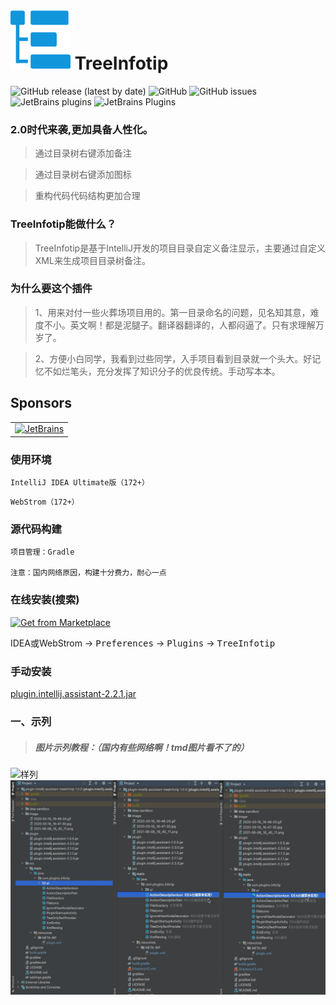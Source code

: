 # [![TreeInfotip](trees2.svg)](https://github.com/Link-Kou/intellij-treeInfotip) TreeInfotip


![GitHub release (latest by date)](https://img.shields.io/github/v/release/Link-Kou/intellij-treeInfotip)
![GitHub](https://img.shields.io/github/license/Link-Kou/intellij-treeInfotip)
![GitHub issues](https://img.shields.io/github/issues/Link-Kou/intellij-treeInfotip)
![JetBrains plugins](https://img.shields.io/jetbrains/plugin/d/12994)
![JetBrains Plugins](https://img.shields.io/jetbrains/plugin/v/12994)

### 2.0时代来袭,更加具备人性化。

> 通过目录树右键添加备注 

> 通过目录树右键添加图标

> 重构代码代码结构更加合理

### TreeInfotip能做什么？

> TreeInfotip是基于IntelliJ开发的项目目录自定义备注显示，主要通过自定义XML来生成项目目录树备注。

### 为什么要这个插件

> 1、用来对付一些火葬场项目用的。第一目录命名的问题，见名知其意，难度不小。英文啊！都是泥腿子。翻译器翻译的，人都闷逼了。只有求理解万岁了。

> 2、方便小白同学，我看到过些同学，入手项目看到目录就一个头大。好记忆不如烂笔头，充分发挥了知识分子的优良传统。手动写本本。


## Sponsors

<table>
      <td>
        <a href="https://www.jetbrains.com/?from=TreeInfotip" target="_blank">
            <img src="https://cdn.jsdelivr.net/gh/YiiGuxing/TranslationPlugin@master/images/jetbrains.svg" alt="JetBrains" title="Development powered by JetBrains.">
        </a>
      </td>
</table>

### 使用环境

`IntelliJ IDEA Ultimate版（172+）`

`WebStrom（172+）`

### 源代码构建

    项目管理：Gradle
    
    注意：国内网络原因，构建十分费力，耐心一点

### 在线安装(搜索)

<a href="https://plugins.jetbrains.com/plugin/12994-treeinfotip" target="_blank">
    <img src="https://cdn.jsdelivr.net/gh/YiiGuxing/TranslationPlugin@master/images/button-install.png" alt="Get from Marketplace" title="Get from Marketplace">
</a>

<br/>

IDEA或WebStrom -> <kbd>Preferences</kbd> -> <kbd>Plugins</kbd> -> <kbd>TreeInfotip</kbd>

### 手动安装

[plugin.intellij.assistant-2.2.1.jar](https://raw.githubusercontent.com/Link-Kou/intellij-treeInfotip/master/plugin/plugin.intellij.assistant-2.2.1.jar)

### 一、示列

> ##### 图片示列教程：（国内有些网络啊！tmd图片看不了的）


![样列](https://raw.githubusercontent.com/Link-Kou/intellij-treeInfotip/master/image/2021-06-19_13-38-34.gif "样列")
![样列](https://raw.githubusercontent.com/Link-Kou/intellij-treeInfotip/master/image/2021-06-19_14-39-35.png "样列")